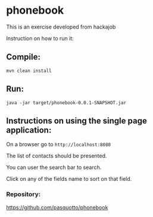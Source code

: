 # phonebook

This is an exercise developed from hackajob

Instruction on how to run it:

## Compile:
``` mvn clean install ```

## Run:
``` java -jar target/phonebook-0.0.1-SNAPSHOT.jar ```

## Instructions on using the single page application:

On a browser go to ``` http://localhost:8080 ```

The list of contacts should be presented.

You can user the search bar to search.

Click on any of the fields name to sort on that field.



### Repository: 
https://github.com/pasquotto/phonebook